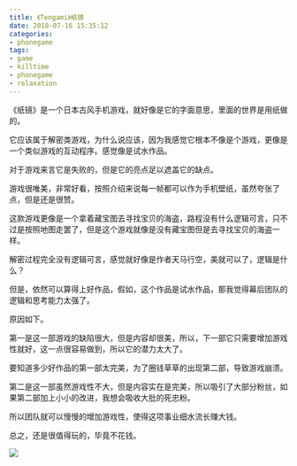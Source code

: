 ```yaml
---
title: 《Tengami》纸镜
date: 2018-07-16 15:35:12
categories:
- phonegame
tags:
- game
- killtime
- phonegame
- relaxation
---
```

《纸镜》是一个日本古风手机游戏，就好像是它的字面意思，里面的世界是用纸做的。

<!-- more -->

它应该属于解密类游戏，为什么说应该，因为我感觉它根本不像是个游戏，更像是一个类似游戏的互动程序。感觉像是试水作品。

对于游戏来言它是失败的，但是它的亮点足以遮盖它的缺点。

游戏很唯美，非常好看，按照介绍来说每一帧都可以作为手机壁纸，虽然夸张了点，但是还是很赞。

这款游戏更像是一个拿着藏宝图去寻找宝贝的海盗，路程没有什么逻辑可言，只不过是按照地图走罢了，但是这个游戏就像是没有藏宝图但是去寻找宝贝的海盗一样。

解密过程完全没有逻辑可言，感觉就好像是作者天马行空，美就可以了，逻辑是什么？

但是，依然可以算得上好作品，假如，这个作品是试水作品，那我觉得幕后团队的逻辑和思考能力太强了。

原因如下。

第一是这一部游戏的缺陷很大，但是内容却很美，所以，下一部它只需要增加游戏性就好，这一点很容易做到，所以它的潜力太大了。

要知道多少好作品的第一部太完美，为了圈钱草草的出现第二部，导致游戏崩溃。

第二是这一部虽然游戏性不大，但是内容实在是完美，所以吸引了大部分粉丝，如果第二部加上小小的改进，我想会吸收大批的死忠粉。

所以团队就可以慢慢的增加游戏性，使得这项事业细水流长赚大钱。

总之，还是很值得玩的，毕竟不花钱。

![](/images/phone_game/2.png)
